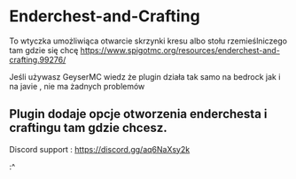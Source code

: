 # Enderchest-and-Crafting
To wtyczka umożliwiąca otwarcie skrzynki kresu albo stołu rzemieślniczego tam gdzie się chcę
https://www.spigotmc.org/resources/enderchest-and-crafting.99276/


Jeśli używasz GeyserMC wiedz że plugin działa tak samo na bedrock jak i na javie , nie ma żadnych problemów



Plugin dodaje opcje otworzenia enderchesta i craftingu tam gdzie chcesz.
----------------------------------------------------------------
Discord support :
 https://discord.gg/aq6NaXsy2k

:^ 

